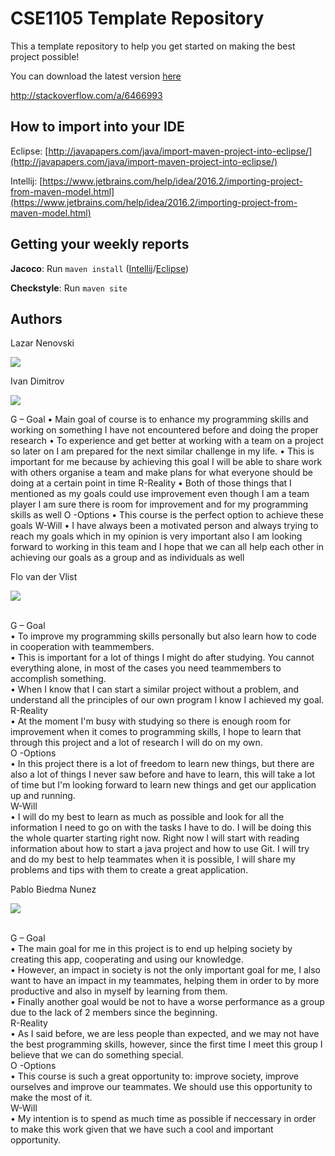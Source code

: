 ﻿# CSE1105 Template Repository

This a template repository to help you get started on making the best project possible!

You can download the latest version [here](https://github.com/SERG-Delft/TI1216/releases)

http://stackoverflow.com/a/6466993

## How to import into your IDE

Eclipse:
[http://javapapers.com/java/import-maven-project-into-eclipse/](http://javapapers.com/java/import-maven-project-into-eclipse/)

Intellij:
[https://www.jetbrains.com/help/idea/2016.2/importing-project-from-maven-model.html](https://www.jetbrains.com/help/idea/2016.2/importing-project-from-maven-model.html)

## Getting your weekly reports

**Jacoco**:
Run `maven install` ([Intellij](https://www.jetbrains.com/help/idea/2016.3/getting-started-with-maven.html#execute_maven_goal)/[Eclipse](http://imgur.com/a/6q7pV))

**Checkstyle**:
Run `maven site`

## Authors

Lazar Nenovski


![](https://gitlab.ewi.tudelft.nl/uploads/-/system/user/avatar/1538/avatar.png)


Ivan Dimitrov

![](https://gitlab.ewi.tudelft.nl/uploads/-/system/user/avatar/1423/avatar.png?width=400)

G – Goal
    •	Main goal of course is to enhance my programming skills and working on something I have not encountered before and doing the proper research
    •	To experience and get better at working with a team on  a project so later on I am prepared for the next similar challenge in my life.
    •	This is important for me because by achieving this goal I will be able to share work with others organise a team and make plans for what everyone should be doing at a certain point in time
R-Reality
    •	Both of those things that I mentioned as my goals could use improvement even though I am a team player I am sure there is room for improvement and for my programming skills as well
O -Options
    •	This course is the perfect option to achieve these goals
W-Will
    •	I have always been a motivated person and always trying to reach my goals which in my opinion is very important also I am looking forward to working in this team and I hope that we can all help each other in achieving our goals as a group and as individuals as well

	
Flo van der Vlist

![](https://gitlab.ewi.tudelft.nl/uploads/-/system/user/avatar/1374/avatar.png?width=400)

<br />
G – Goal <br />
    •	To improve my programming skills personally but also learn how to code in cooperation with teammembers. <br />
    •	This is important for a lot of things I might do after studying. You cannot everything alone, in most of the cases you need teammembers to accomplish something. <br />
    •	When I know that I can start a similar project without a problem, and understand all the principles of our own program I know I achieved my goal.<br />
R-Reality <br />
    •	At the moment I'm busy with studying so there is enough room for improvement when it comes to programming skills, I hope to learn that through this project and a lot of research I will do on my own.<br />
O -Options <br />
    •	In this project there is a lot of freedom to learn new things, but there are also a lot of things I never saw before and have to learn, this will take a lot of time but I'm looking forward to learn new things and get our application up and running. <br />
W-Will <br />
    •	I will do my best to learn as much as possible and look for all the information I need to go on with the tasks I have to do. I will be doing this the whole quarter starting right now. Right now I will start with reading information about how to start a java project and how to use Git. I will try and do my best to help teammates when it is possible, I will share my problems and tips with them to create a great application.<br />



Pablo Biedma Nunez

![](https://gitlab.ewi.tudelft.nl/uploads/-/system/user/avatar/1163/avatar.png?width=400)

<br />
G – Goal <br />
    •	The main goal for me in this project is to end up helping society by creating this app, cooperating and using our knowledge. <br />
    •	However, an impact in society is not the only important goal for me, I also want to have an impact in my teammates, helping them in order to by more productive and also in myself by learning from them. <br />
    •	Finally another goal would be not to have a worse performance as a group due to the lack of 2 members since the beginning.<br />
R-Reality <br />
    •	As I said before, we are less people than expected, and we may not have the best programming skills, however, since the first time I meet this group I believe that we can do something special.<br />
O -Options <br />
    •	This course is such a great opportunity to: improve society, improve ourselves and improve our teammates. We should use this opportunity to make the most of it.<br />
W-Will <br />
    •	My intention is to spend as much time as possible if neccessary in order to make this work given that we have such a cool and important opportunity.<br />